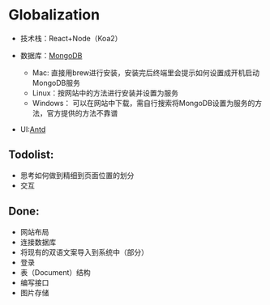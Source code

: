 # Globalization

+ 技术栈：React+Node（Koa2）
+ 数据库：[MongoDB](https://docs.mongodb.com/manual/administration/install-community/)

    + Mac: 直接用brew进行安装，安装完后终端里会提示如何设置成开机启动MongoDB服务
    + Linux：按网站中的方法进行安装并设置为服务
    + Windows： 可以在网站中下载，需自行搜索将MongoDB设置为服务的方法，官方提供的方法不靠谱
+ UI:[Antd](https://ant.design/docs/react/introduce-cn)

## Todolist:

 + 思考如何做到精细到页面位置的划分
 + 交互

## Done:

 + 网站布局
 + 连接数据库
 + 将现有的双语文案导入到系统中（部分）
 + 登录
 + 表（Document）结构
 + 编写接口
 + 图片存储
 
